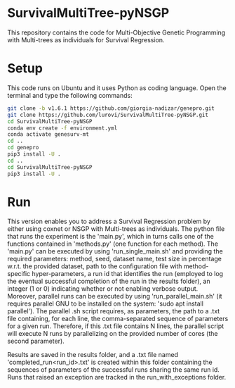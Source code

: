 # SurvivalMultiTree-pyNSGP

This repository contains the code for Multi-Objective Genetic Programming with Multi-trees as individuals for Survival Regression.

# Setup

This code runs on Ubuntu and it uses Python as coding language.
Open the terminal and type the following commands:

```bash
git clone -b v1.6.1 https://github.com/giorgia-nadizar/genepro.git
git clone https://github.com/lurovi/SurvivalMultiTree-pyNSGP.git
cd SurvivalMultiTree-pyNSGP
conda env create -f environment.yml
conda activate genesurv-mt
cd ..
cd genepro
pip3 install -U .
cd ..
cd SurvivalMultiTree-pyNSGP
pip3 install -U .
```

# Run

This version enables you to address a Survival Regression problem by either using coxnet or NSGP with Multi-trees as individuals.
The python file that runs the experiment is the 'main.py', which in turns calls one of the functions contained in 'methods.py' (one function for each method).
The 'main.py' can be executed by using 'run\_single\_main.sh' and providing the required parameters: method, seed, dataset name, test size in percentage w.r.t. the provided dataset, path to the configuration file with method-specific hyper-parameters, a run id that identifies the run (employed to log the eventual successful completion of the run in the results folder), an integer (1 or 0) indicating whether or not enabling verbose output.
Moreover, parallel runs can be executed by using 'run\_parallel\_main.sh' (it requires parallel GNU to be installed on the system: 'sudo apt install parallel').
The parallel .sh script requires, as parameters, the path to a .txt file containing, for each line, the comma-separated sequence of parameters for a given run.
Therefore, if this .txt file contains N lines, the parallel script will execute N runs by parallelizing on the provided number of cores (the second parameter).

Results are saved in the results folder, and a .txt file named 'completed\_run<run\_id>.txt' is created within this folder containing the sequences of parameters of the successful runs sharing the same run id. Runs that raised an exception are tracked in the run\_with\_exceptions folder.

